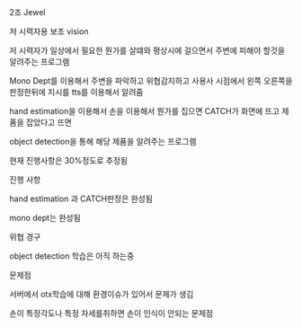 2조 Jewel

저 시력자용 보조 vision

저 시력자가 일상에서 필요한 뭔가를 살떄와 평상시에 걸으면서 주변에 피해야 할것을 알려주는 프로그램

Mono Dept를 이용해서 주변을 파악하고 위협감지하고 사용사 시점에서 왼쪽 오른쪽을 판정한뒤에 지시를 tts를 이용해서 알려줌

hand estimation을 이용해서 손을 이용해서 뭔가를 집으면 CATCH가 화면에 뜨고 제품을 잡았다고 뜨면 

object detection을 통해 해당 제품을 알려주는 프로그램 

현재 진행사항은 30%정도로 추정됨 

진행 사항

hand estimation 과 CATCH판정은 완성됨 

mono dept는 완성됨 

위협 경구

object detection 학습은 아직 하는중

문제점

서버에서 otx학습에 대해 환경이슈가 있어서 문제가 생김 

손이 특정각도나 특정 자세를취하면 손이 인식이 안되는 문제점 
